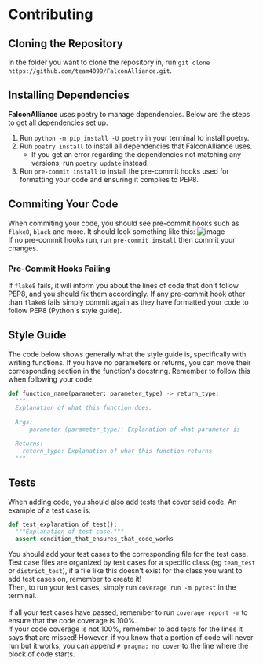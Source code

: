 # Contributing

## Cloning the Repository
In the folder you want to clone the repository in, run `git clone https://github.com/team4099/FalconAlliance.git`.


## Installing Dependencies
**FalconAlliance** uses poetry to manage dependencies. Below are the steps to get all dependencies set up.
1. Run `python -m pip install -U poetry` in your terminal to install poetry.
2. Run `poetry install` to install all dependencies that FalconAlliance uses.
    - If you get an error regarding the dependencies not matching any versions, run `poetry update` instead.
3. Run `pre-commit install` to install the pre-commit hooks used for formatting your code and ensuring it complies to PEP8.


## Commiting Your Code
When commiting your code, you should see pre-commit hooks such as `flake8`, `black` and more. It should look something like this: ![image](https://user-images.githubusercontent.com/82843611/185821954-402ba66a-3573-44a5-a85c-483ff618de0d.png)
<br>
If no pre-commit hooks run, run `pre-commit install` then commit your changes.
### Pre-Commit Hooks Failing
If `flake8` fails, it will inform you about the lines of code that don't follow PEP8, and you should fix them accordingly.
If any pre-commit hook other than `flake8` fails simply commit again as they have formatted your code to follow PEP8 (Python's style guide).


## Style Guide
The code below shows generally what the style guide is, specifically with writing functions. If you have no parameters or returns, you can move their corresponding section in the function's docstring.
Remember to follow this when following your code.
```py
def function_name(parameter: parameter_type) -> return_type:
  """
  Explanation of what this function does.

  Args:
      parameter (parameter_type): Explanation of what parameter is

  Returns:
  	return_type: Explanation of what this function returns
  """
  ```

## Tests
When adding code, you should also add tests that cover said code.
An example of a test case is:
```py
def test_explanation_of_test():
  """Explanation of test case."""
  assert condition_that_ensures_that_code_works
```

You should add your test cases to the corresponding file for the test case. Test case files are organized by test cases for a specific class (eg `team_test` or `district_test`), if a file like this doesn't exist for the class you want to add test cases on, remember to create it!
<br>
Then, to run your test cases, simply run `coverage run -m pytest` in the terminal.
<br>
<br>
If all your test cases have passed, remember to run `coverage report -m` to ensure that the code coverage is 100%.
<br>
If your code coverage is not 100%, remember to add tests for the lines it says that are missed! However, if you know that a portion of code will never run but it works, you can append `# pragma: no cover` to the line where the block of code starts.
